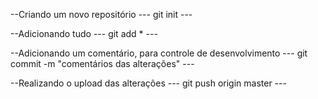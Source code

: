 --Criando um novo repositório
--- git init ---

--Adicionando tudo
--- git add * ---

--Adicionando um comentário, para controle de desenvolvimento
--- git commit -m "comentários das alterações"  ---

--Realizando o upload das alterações
--- git push origin master  ---










